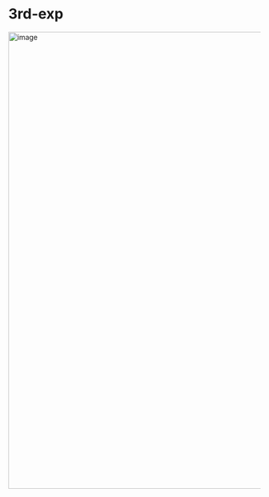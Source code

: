 # 3rd-exp
<img width="1918" height="912" alt="image" src="https://github.com/user-attachments/assets/9a23f305-7e3c-4670-9edc-2e93ab47176a" />
